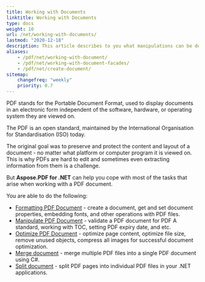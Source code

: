 ```yaml
---
title: Working with Documents 
linktitle: Working with Documents
type: docs
weight: 10
url: /net/working-with-documents/
lastmod: "2020-12-18"
description: This article describes to you what manipulations can be done with the document with Aspose.PDF library.
aliases:
    - /pdf/net/working-with-document/
    - /pdf/net/working-with-document-facades/
    - /pdf/net/create-document/
sitemap:
    changefreq: "weekly"
    priority: 0.7
---
```


PDF stands for the Portable Document Format, used to display documents in an electronic form independent of the software, hardware, or operating system they are viewed on. 

The PDF is an open standard, maintained by the International Organisation for Standardisation (ISO) today. 

The original goal was to preserve and protect the content and layout of a document - no matter what platform or computer program it is viewed on. This is why PDFs are hard to edit and sometimes even extracting information from them is a challenge. 

But **Aspose.PDF for .NET** can help you cope with most of the tasks that arise when working with a PDF document.

You are able to do the following:

- [Formatting PDF Document](/pdf/net/formatting-pdf-document/) - create a document, get and set document properties, embedding fonts, and other operations with PDF files.  
- [Manipulate PDF Document](/pdf/net/manipulate-pdf-document/) - validate a PDF document for PDF A standard, working with TOC, setting PDF expiry date, and etc.   
- [Optimize PDF Document](/pdf/net/optimize-pdf-document/) - optimize page content, optimize file size, remove unused objects, compress all images for successful document optimization.
- [Merge document](/pdf/net/merge-pdf-documents/) - merge multiple PDF files into a single PDF document using C#.
- [Split document](/pdf/net/split-document/) - split PDF pages into individual PDF files in your .NET applications. 


